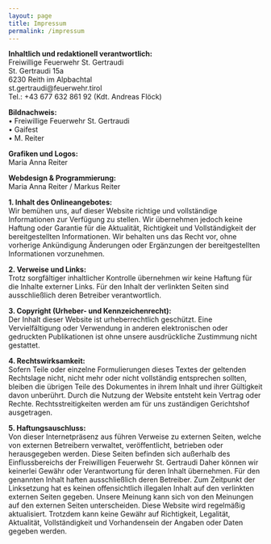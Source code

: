 ```yaml
---
layout: page
title: Impressum
permalink: /impressum
---
```

<div class=container>
  <p><b>Inhaltlich und redaktionell verantwortlich:</b>
  <br>Freiwillige Feuerwehr St. Gertraudi
  <br>St. Gertraudi 15a
  <br>6230 Reith im Alpbachtal
  <br>st.gertraudi@feuerwehr.tirol
  <br>Tel.: +43 677 632 861 92 (Kdt. Andreas Flöck)</p>

  <p><b>Bildnachweis:</b>
  <br>•	Freiwillige Feuerwehr St. Gertraudi
  <br>•	Gaifest
  <br>•	M. Reiter</p>

  <p><b>Grafiken und Logos:</b>
  <br>Maria Anna Reiter</p>

  <p><b>Webdesign & Programmierung:</b>
  <br>Maria Anna Reiter / Markus Reiter</p>

  <p><b>1. Inhalt des Onlineangebotes:</b>
  <br>Wir bemühen uns, auf dieser Website richtige und vollständige Informationen zur Verfügung zu stellen. Wir übernehmen jedoch keine Haftung oder Garantie für die Aktualität, Richtigkeit und Vollständigkeit der bereitgestellten Informationen. Wir behalten uns das Recht vor, ohne vorherige Ankündigung Änderungen oder Ergänzungen der bereitgestellten Informationen vorzunehmen.</p>

  <p><b>2. Verweise und Links:</b>
  <br>Trotz sorgfältiger inhaltlicher Kontrolle übernehmen wir keine Haftung für die Inhalte externer Links. Für den Inhalt der verlinkten Seiten sind ausschließlich deren Betreiber verantwortlich.</p>
 
  <p><b>3. Copyright (Urheber- und Kennzeichenrecht):</b>
  <br>Der Inhalt dieser Website ist urheberrechtlich geschützt. Eine Vervielfältigung oder Verwendung in anderen elektronischen oder gedruckten Publikationen ist ohne unsere ausdrückliche Zustimmung nicht gestattet.</p>
  
  <p><b>4. Rechtswirksamkeit:</b>
  <br>Sofern Teile oder einzelne Formulierungen dieses Textes der geltenden Rechtslage nicht, nicht mehr oder nicht vollständig entsprechen sollten, bleiben die übrigen Teile des Dokumentes in ihrem Inhalt und ihrer Gültigkeit davon unberührt. Durch die Nutzung der Website entsteht kein Vertrag oder Rechte. Rechtsstreitigkeiten werden am für uns zuständigen Gerichtshof ausgetragen.</p>
 
  <p><b>5. Haftungsauschluss:</b>
  <br>Von dieser Internetpräsenz aus führen Verweise zu externen Seiten, welche von externen Betreibern verwaltet, veröffentlicht, betrieben oder herausgegeben werden.
  Diese Seiten befinden sich außerhalb des Einflussbereichs der Freiwilligen Feuerwehr St. Gertraudi Daher können wir keinerlei Gewähr oder Verantwortung für deren Inhalt übernehmen. Für den genannten Inhalt haften ausschließlich deren Betreiber. Zum Zeitpunkt der Linksetzung hat es keinen offensichtlich illegalen Inhalt auf den verlinkten externen Seiten gegeben.
  Unsere Meinung kann sich von den Meinungen auf den externen Seiten unterscheiden. Diese Website wird regelmäßig aktualisiert. Trotzdem kann keine Gewähr auf Richtigkeit, Legalität, Aktualität, Vollständigkeit und Vorhandensein der Angaben oder Daten gegeben werden.</p>
  
</div>
